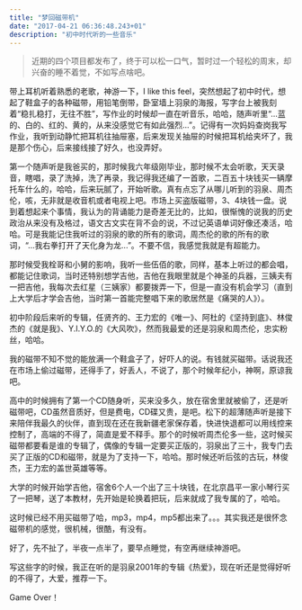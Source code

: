 ```yaml
---
title: "梦回磁带机"
date: "2017-04-21 06:36:48.243+01"
description: "初中时代听的一些音乐"
---
```


> 近期的四个项目都发布了，终于可以松一口气，暂时过一个轻松的周末，却兴奋的睡不着觉，不如写点啥吧。

带上耳机听着熟悉的老歌，神游一下，I like this feel，突然想起了初中时代，想起了鞋盒子的各种磁带，用铅笔倒带，卧室墙上羽泉的海报，写字台上被我刻着“稳扎稳打，无往不胜”，写作业的时候却一直在听音乐，哈哈，随声听里“...蓝的、白的、红的、黄的，从来没感觉它有如此强烈...”。记得有一次妈妈查岗我写作业，我听到动静忙把耳机往抽屉塞，后来发现关抽屉的时候把耳机给夹坏了，我是那个伤心，后来接线接了好久，也没弄好。

第一个随声听是我爸买的，那时候我六年级刚毕业，那时候不太会听歌，天天录音，瞎唱，录了洗掉，洗了再录，我记得我还编了一首歌，二百五十块钱买一辆摩托车什么的，哈哈，后来玩腻了，开始听歌。真有点忘了从哪儿听到的羽泉、周杰伦，咳，无非就是收音机或者电视上吧。市场上买盗版磁带，3、4块钱一盘。说到着想起来个事情，我认为的背诵能力是奇差无比的，比如，很惭愧的说我的历史政治从来没有及格过，语文古文实在背不会的说，不过记英语单词好像还凑活，哈哈。可是我能记住我听过的羽泉的歌的所有的歌词，周杰伦的歌的所有的歌词，“...我右拳打开了天化身为龙...”。不要不信，我感觉我就是有超能力。

那时候受我栓哥和小舅的影响，我听一些伍佰的歌，同样，基本上听过的都会唱，都能记住歌词，当时还特别想学吉他，吉他在我眼里就是个神圣的兵器，三姨夫有一把吉他，我每次去红星（三姨家）都要拨弄一下，但是一直没有机会学习（直到上大学后才学会吉他，当时第一首能完整唱下来的歌居然是《痛哭的人》）。

初中阶段后来听的专辑，任贤齐的、王力宏的《唯一》、阿杜的《坚持到底》、林俊杰的《就是我》、Y.I.Y.O.的《大风吹》，然而我最爱的还是羽泉和周杰伦，忠实粉丝，哈哈。

我的磁带不知不觉的能放满一个鞋盒子了，好吓人的说。有钱就买磁带。话说我还在市场上偷过磁带，还得手了，好丢人，不说了，那个时候年纪小，神啊，原谅我吧。

高中的时候拥有了第一个CD随身听，买来没多久，放在宿舍里就被偷了，还是听磁带吧，CD虽然音质好，但是费电，CD碟又贵，是吧。松下的超薄随声听是接下来陪伴我最久的伙伴，直到现在还在我新疆老家保存着，快进快退都可以用线控来控制了，高端的不得了，简直是爱不释手。那个的时候听周杰伦多一些，这时候买磁带都要看是谁的专辑了，偶像的专辑一定要买正版的，羽泉出了三十，我专门去买了正版的CD和磁带，就是为了支持一下，哈哈。那时候还听后弦的古玩，林俊杰，王力宏的盖世英雄等等。

大学的时候开始学吉他，宿舍6个人一个出了三十块钱，在北京昌平一家小琴行买了一把琴，送了本教材，先开始是轮换着把玩，后来就成了我专属的了，哈哈。

这时候已经不用买磁带了哈，mp3，mp4，mp5都出来了。。。其实我还是很怀念磁带机的感觉，很机械，很酷，有没有。

好了，先不扯了，半夜一点半了，要早点睡觉，有空再继续神游吧。

写这些字的时候，我正在听的是羽泉2001年的专辑《热爱》，现在听还是觉得好听的不得了，大爱，推荐一下。

Game Over！
